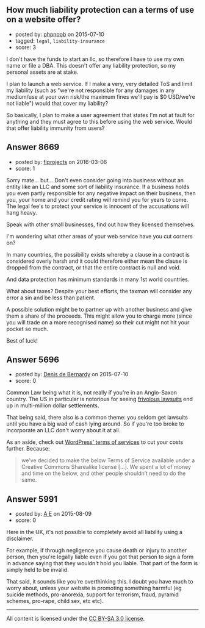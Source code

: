 ## How much liability protection can a terms of use on a website offer?

- posted by: [phpnoob](https://stackexchange.com/users/6386035/phpnoob) on 2015-07-10
- tagged: `legal`, `liability-insurance`
- score: 3

I don't have the funds to start an llc, so therefore I have to use my own name or file a DBA. This doesn't offer any liability protection, so my personal assets are at stake.

I plan to launch a web service. If I make a very, very detailed ToS and limit my liability (such as "we're not responsible for any damages in any medium/use at your own risk/the maximum fines we'll pay is $0 USD/we're not liable") would that cover my liability? 

So basically, I plan to make a user agreement that states I'm not at fault for anything and they must agree to this before using the web service. Would that offer liability immunity from users?



## Answer 8669

- posted by: [fiprojects](https://stackexchange.com/users/5370155/fiprojects) on 2016-03-06
- score: 1

Sorry mate... but... Don't even consider going into business without an entity like an LLC and some sort of liability insurance. If a business holds you even partly responsible for any negative impact on their business, then you, your home and your credit rating will remind you for years to come. The legal fee's to protect your service is innocent of the accusations will hang heavy.

Speak with other small businesses, find out how they licensed themselves.

I'm wondering what other areas of your web service have you cut corners on? 

In many countries, the possibility exists whereby a clause in a contract is considered overly harsh and it could therefore either mean the clause is dropped from the contract, or that the entire contract is null and void.

And data protection has minimum standards in many 1st world countries.

What about taxes? Despite your best efforts, the taxman will consider any error a sin and be less than patient.

A possible solution might be to partner up with another business and give them a share of the proceeds. This might allow you to charge more (since you will trade on a more recognised name) so their cut might not hit your pocket so much.

Best of luck!


## Answer 5696

- posted by: [Denis de Bernardy](https://stackexchange.com/users/182468/denis-de-bernardy) on 2015-07-10
- score: 0

<p>Common Law being what it is, not really if you're in an Anglo-Saxon country. The US in particular is notorious for seeing <a href="http://www.businessinsurance.org/10-ridiculously-frivolous-lawsuits-against-big-businesses/" rel="nofollow">frivolous lawsuits</a> end up in multi-million dollar settlements.</p>

<p>That being said, there also is a common theme: you seldom get lawsuits until you have a big wad of cash lying around. So if you're too broke to incorporate an LLC don't worry about it at all.</p>

<p>As an aside, check out <a href="https://en.wordpress.com/tos/" rel="nofollow">WordPress' terms of services</a> to cut your costs further. Because:</p>

<blockquote>
  <p>we’ve decided to make the below Terms of Service available under a Creative Commons Sharealike license [...]. We spent a lot of money and time on the below, and other people shouldn’t need to do the same.</p>
</blockquote>



## Answer 5991

- posted by: [A E](https://stackexchange.com/users/5191744/a-e) on 2015-08-09
- score: 0

Here in the UK, it's not possible to completely avoid all liability using a disclaimer.

For example, if through negligence you cause death or injury to another person, then you're legally liable even if you got that person to sign a form in advance saying that they wouldn't hold you liable. That part of the form is simply held to be invalid.

That said, it sounds like you're overthinking this. I doubt you have much to worry about, unless your website is promoting something  harmful (eg suicide methods, pro-anorexia, support for terrorism, fraud, pyramid schemes, pro-rape, child sex, etc etc).



---

All content is licensed under the [CC BY-SA 3.0 license](https://creativecommons.org/licenses/by-sa/3.0/).
